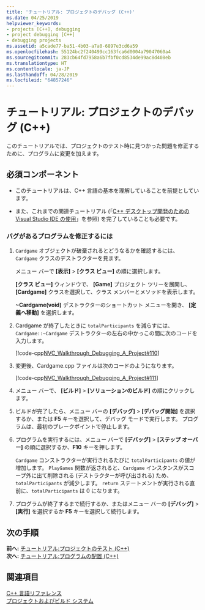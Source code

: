 ```yaml
---
title: 'チュートリアル: プロジェクトのデバッグ (C++)'
ms.date: 04/25/2019
helpviewer_keywords:
- projects [C++], debugging
- project debugging [C++]
- debugging projects
ms.assetid: a5cade77-ba51-4b03-a7a0-6897e3cd6a59
ms.openlocfilehash: 55124bc2f240499cc163fca6d0004a79047060a4
ms.sourcegitcommit: 283cb64fd7958a6b7fbf0cd8534de99ac8d408eb
ms.translationtype: HT
ms.contentlocale: ja-JP
ms.lasthandoff: 04/28/2019
ms.locfileid: "64857246"
---
```

# <a name="walkthrough-debugging-a-project-c"></a>チュートリアル: プロジェクトのデバッグ (C++)

このチュートリアルでは、プロジェクトのテスト時に見つかった問題を修正するために、プログラムに変更を加えます。

## <a name="prerequisites"></a>必須コンポーネント

- このチュートリアルは、C++ 言語の基本を理解していることを前提としています。

- また、これまでの関連チュートリアル (「[C++ デスクトップ開発のための Visual Studio IDE の使用](../ide/using-the-visual-studio-ide-for-cpp-desktop-development.md)」を参照) を完了していることも必要です。

### <a name="to-fix-a-program-that-has-a-bug"></a>バグがあるプログラムを修正するには

1. `Cardgame` オブジェクトが破棄されるとどうなるかを確認するには、`Cardgame` クラスのデストラクターを見ます。

   メニュー バーで **[表示]**  >  **[クラス ビュー]** の順に選択します。

   **[クラス ビュー]** ウィンドウで、 **[Game]** プロジェクト ツリーを展開し、 **[Cardgame]** クラスを選択して、クラス メンバーとメソッドを表示します。

   **~Cardgame(void)** デストラクターのショートカット メニューを開き、 **[定義へ移動]** を選択します。

1. Cardgame が終了したときに `totalParticipants` を減らすには、`Cardgame::~Cardgame` デストラクターの左右の中かっこの間に次のコードを入力します。

   [!code-cpp[NVC_Walkthrough_Debugging_A_Project#110](../ide/codesnippet/CPP/walkthrough-debugging-a-project-cpp_1.cpp)]

1. 変更後、Cardgame.cpp ファイルは次のコードのようになります。

   [!code-cpp[NVC_Walkthrough_Debugging_A_Project#111](../ide/codesnippet/CPP/walkthrough-debugging-a-project-cpp_2.cpp)]

1. メニュー バーで、 **[ビルド]**  >  **[ソリューションのビルド]** の順にクリックします。

1. ビルドが完了したら、メニュー バーの **[デバッグ]**  >  **[デバッグ開始]** を選択するか、または **F5** キーを選択して、デバッグ モードで実行します。 プログラムは、最初のブレークポイントで停止します。

1. プログラムを実行するには、メニュー バーで **[デバッグ]**  >  **[ステップ オーバー]** の順に選択するか、**F10** キーを押します。

   `Cardgame` コンストラクターが実行されるたびに `totalParticipants` の値が増加します。 `PlayGames` 関数が返されると、`Cardgame` インスタンスがスコープ外に出て削除される (デストラクターが呼び出される) ため、`totalParticipants` が減少します。 `return` ステートメントが実行される直前に、`totalParticipants` は 0 になります。

1. プログラムが終了するまで続行するか、またはメニュー バーの **[デバッグ]**  >  **[実行]** を選択するか **F5** キーを選択して続行します。

## <a name="next-steps"></a>次の手順

**前へ:** [チュートリアル:プロジェクトのテスト (C++)](../ide/walkthrough-testing-a-project-cpp.md)<br/>
**次へ:** [チュートリアル:プログラムの配置 (C++)](../ide/walkthrough-deploying-your-program-cpp.md)<br/>

## <a name="see-also"></a>関連項目

[C++ 言語リファレンス](../cpp/cpp-language-reference.md)<br/>
[プロジェクトおよびビルド システム](../build/projects-and-build-systems-cpp.md)<br/>
